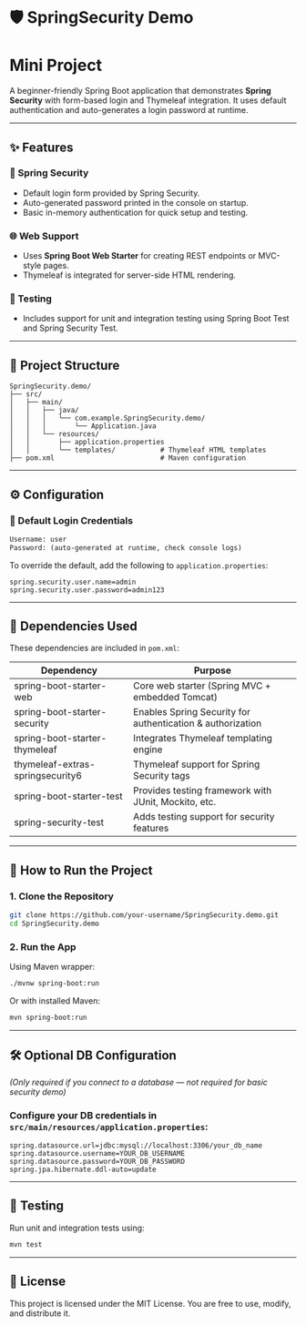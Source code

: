# 🛡️ SpringSecurity Demo

# Mini Project

A beginner-friendly Spring Boot application that demonstrates **Spring Security** with form-based login and Thymeleaf integration. It uses default authentication and auto-generates a login password at runtime.

---

## ✨ Features

### 🔐 Spring Security
- Default login form provided by Spring Security.
- Auto-generated password printed in the console on startup.
- Basic in-memory authentication for quick setup and testing.

### 🌐 Web Support
- Uses **Spring Boot Web Starter** for creating REST endpoints or MVC-style pages.
- Thymeleaf is integrated for server-side HTML rendering.

### 🧪 Testing
- Includes support for unit and integration testing using Spring Boot Test and Spring Security Test.

---

## 🧱 Project Structure

```
SpringSecurity.demo/
├── src/
│   ├── main/
│   │   ├── java/
│   │   │   └── com.example.SpringSecurity.demo/
│   │   │       └── Application.java
│   │   └── resources/
│   │       ├── application.properties
│   │       └── templates/           # Thymeleaf HTML templates
├── pom.xml                          # Maven configuration
```

---

## ⚙️ Configuration

### 🔑 Default Login Credentials

```txt
Username: user
Password: (auto-generated at runtime, check console logs)
```

To override the default, add the following to `application.properties`:
```properties
spring.security.user.name=admin
spring.security.user.password=admin123
```

---

## 🧩 Dependencies Used

These dependencies are included in `pom.xml`:

| Dependency                          | Purpose                                                        |
|-------------------------------------|----------------------------------------------------------------|
| spring-boot-starter-web             | Core web starter (Spring MVC + embedded Tomcat)               |
| spring-boot-starter-security        | Enables Spring Security for authentication & authorization     |
| spring-boot-starter-thymeleaf       | Integrates Thymeleaf templating engine                         |
| thymeleaf-extras-springsecurity6    | Thymeleaf support for Spring Security tags                     |
| spring-boot-starter-test            | Provides testing framework with JUnit, Mockito, etc.           |
| spring-security-test                | Adds testing support for security features                     |

---

## 🚀 How to Run the Project

### 1. Clone the Repository
```bash
git clone https://github.com/your-username/SpringSecurity.demo.git
cd SpringSecurity.demo
```

### 2. Run the App
Using Maven wrapper:
```bash
./mvnw spring-boot:run
```
Or with installed Maven:
```bash
mvn spring-boot:run
```

---

## 🛠️ Optional DB Configuration

*(Only required if you connect to a database — not required for basic security demo)*

### Configure your DB credentials in `src/main/resources/application.properties`:

```properties
spring.datasource.url=jdbc:mysql://localhost:3306/your_db_name
spring.datasource.username=YOUR_DB_USERNAME
spring.datasource.password=YOUR_DB_PASSWORD
spring.jpa.hibernate.ddl-auto=update
```

---

## 🧪 Testing

Run unit and integration tests using:
```bash
mvn test
```

---

## 📄 License

This project is licensed under the MIT License. You are free to use, modify, and distribute it.
